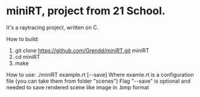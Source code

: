 # miniRT, project from 21 School.

It's a raytracing project, written on C.

How to build:
1. git clone https://github.com/Grendd/miniRT.git miniRT
2. cd miniRT
3. make

How to use:
./miniRT example.rt [--save]
Where examle.rt is a configuration file (you can take them from folder "scenes")
Flag "--save" is optional and needed to save rendered scene like image in .bmp format

